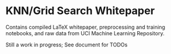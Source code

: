 # KNN/Grid Search Whitepaper

Contains compiled LaTeX whitepaper, preprocessing and training notebooks, and raw data from UCI Machine Learning Repository.

Still a work in progress; See document for TODOs
